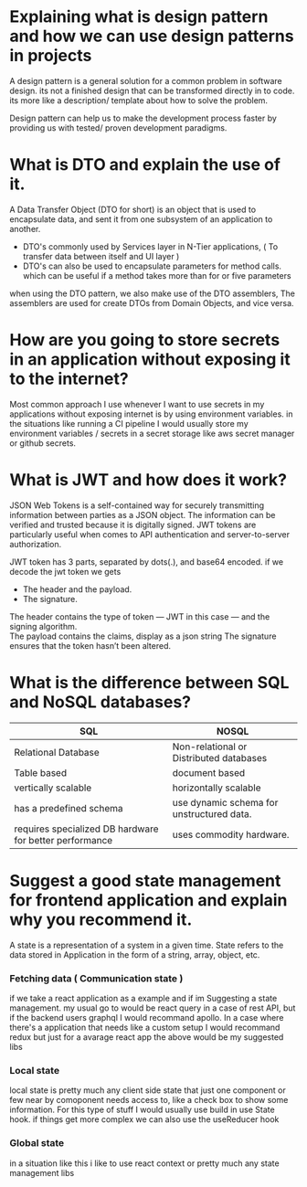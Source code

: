 # Explaining what is design pattern and how we can use design patterns in projects

A design pattern is a general solution for a common problem in software design. its not a finished design that can be transformed directly in to code.
its more like a description/ template about how to solve the problem.

Design pattern can help us to make the development process faster by providing us with tested/ proven development paradigms.


# What is DTO and explain the use of it.

A Data Transfer Object (DTO for short) is an object that is used to encapsulate data, and sent it from one subsystem of an application to another. 

- DTO's commonly used by Services layer in N-Tier applications, ( To transfer data between itself and UI layer )
- DTO's can also be used to encapsulate parameters for method calls. which can be useful if a method takes more than for or five parameters

when using the DTO pattern, we also make use of the DTO assemblers, The assemblers are used for create DTOs from Domain Objects, and vice versa.


# How are you going to store secrets in an application without exposing it to the internet?

Most common approach I use whenever I want to use secrets in my applications without exposing internet is by using environment variables. in the 
situations like running a CI pipeline I would usually store my environment variables / secrets in a secret storage like aws secret manager or 
github secrets.

# What is JWT and how does it work?

JSON Web Tokens is a self-contained way for securely transmitting information between parties as a JSON object. The information can be verified and trusted 
because it is digitally signed. JWT tokens are particularly useful when comes to API authentication and server-to-server authorization. 

JWT token has 3 parts, separated by dots(.), and base64 encoded. if we decode the jwt token we gets
- The header and the payload.
- The signature.

The header contains the type of token — JWT in this case — and the signing algorithm.  
The payload contains the claims, display as a json string
The signature ensures that the token hasn’t been altered.


# What is the difference between SQL and NoSQL databases?

| SQL                                                     | NOSQL                                     |
|---------------------------------------------------------|-------------------------------------------|
| Relational Database                                     | Non-relational or Distributed databases   |
| Table based                                             | document based                            |
| vertically scalable                                     | horizontally scalable                     |
| has a predefined schema                                 | use dynamic schema for unstructured data. |
| requires specialized DB hardware for better performance | uses commodity hardware.                  |


# Suggest a good state management for frontend application and explain why you recommend it.

A state is a representation of a system in a given time. State refers to the data stored in Application in the form of a string, array, object, etc.

### Fetching data  ( Communication state )

if we take a react application as a example and if im Suggesting a state management. my usual go to would be react query in a case of rest API,
but if the backend users graphql I would recommand apollo. In a case where there's a application that needs like a custom setup I would recommand
redux but just for a avarage react app the above would be my suggested libs

### Local state

local state is pretty much any client side state that just one component or few near by comoponent needs access to, like a check box to show 
some information. For this type of stuff I would usually use build in use State hook. if things get more complex we can also use the useReducer hook

### Global state

in a situation like this i like to use react context or pretty much any state management libs


